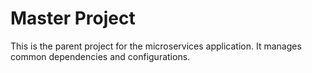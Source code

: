 # Master Project
This is the parent project for the microservices application. It manages common dependencies and configurations.
